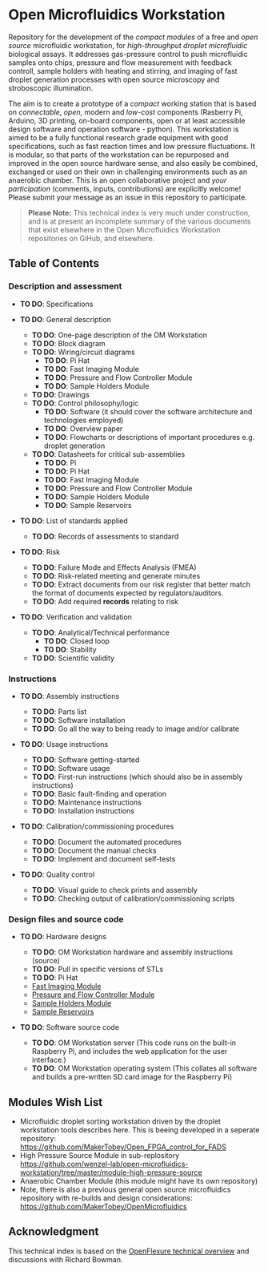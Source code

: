 # Open Microfluidics Workstation

Repository for the development of the *compact* *modules* of a free and *open source* microfluidic workstation, for *high-throughput droplet microfluidic* biological assays. It addresses gas-pressure control to push microfluidic samples onto chips, pressure and flow measurement with feedback controll, sample holders with heating and stirring, and imaging of fast droplet generation processes with open source microscopy and stroboscopic illumination.

The aim is to create a prototype of a *compact* working station that is based on *connectable*, *open*, modern and *low-cost* components (Rasberry Pi, Arduino, 3D printing, on-board components, open or at least accessible design software and operation software - python). This workstation is aimed to be a fully functional research grade equipment with good specifications, such as fast reaction times and low pressure fluctuations. It is modular, so that parts of the workstation can be repurposed and improved in the open source hardware sense, and also easily be combined, exchanged or used on their own in challenging environments such as an anaerobic chamber. This is an open collaborative project and *your participation* (comments, inputs, contributions) are explicitly welcome! Please submit your message as an issue in this repository to participate.

> **Please Note:** This technical index is very much under construction, and is at present an incomplete summary of the various documents that exist elsewhere in the Open Microfluidics Workstation repositories on GiHub, and elsewhere.

## Table of Contents

### Description and assessment

* **TO DO**: Specifications

* **TO DO**: General description
    * **TO DO**: One-page description of the OM Workstation
    * **TO DO**: Block diagram
    * **TO DO**: Wiring/circuit diagrams
        * **TO DO**: Pi Hat
        * **TO DO**: Fast Imaging Module
        * **TO DO**: Pressure and Flow Controller Module
        * **TO DO**: Sample Holders Module
    * **TO DO**: Drawings
    * **TO DO**: Control philosophy/logic
        * **TO DO**: Software (it should cover the software architecture and technologies employed)
        * **TO DO**: Overview paper
        * **TO DO**: Flowcharts or descriptions of important procedures e.g. droplet generation
    * **TO DO**: Datasheets for critical sub-assemblies
        * **TO DO**: Pi
        * **TO DO**: Pi Hat
        * **TO DO**: Fast Imaging Module
        * **TO DO**: Pressure and Flow Controller Module
        * **TO DO**: Sample Holders Module
        * **TO DO**: Sample Reservoirs

* **TO DO**: List of standards applied
    * **TO DO**: Records of assessments to standard

* **TO DO**: Risk
    * **TO DO**: Failure Mode and Effects Analysis (FMEA)
    * **TO DO**: Risk-related meeting and generate minutes
    * **TO DO**: Extract documents from our risk register that better match the format of documents expected by regulators/auditors.
    * **TO DO**: Add required **records** relating to risk

* **TO DO**: Verification and validation
    * **TO DO**: Analytical/Technical performance
        * **TO DO**: Closed loop
        * **TO DO**: Stability
    * **TO DO**: Scientific validity

### Instructions

* **TO DO**: Assembly instructions
    * **TO DO**: Parts list
    * **TO DO**: Software installation
    * **TO DO**: Go all the way to being ready to image and/or calibrate

* **TO DO**: Usage instructions
	* **TO DO**: Software getting-started
    * **TO DO**: Software usage
	* **TO DO**: First-run instructions (which should also be in assembly instructions)
	* **TO DO**: Basic fault-finding and operation
	* **TO DO**: Maintenance instructions
	* **TO DO**: Installation instructions

* **TO DO**: Calibration/commissioning procedures
    * **TO DO**: Document the automated procedures
    * **TO DO**: Document the manual checks
    * **TO DO**: Implement and document self-tests

* **TO DO**: Quality control
    * **TO DO**: Visual guide to check prints and assembly
    * **TO DO**: Checking output of calibration/commissioning scripts

### Design files and source code

* **TO DO**: Hardware designs
    * **TO DO**: OM Workstation hardware and assembly instructions (source)
    * **TO DO**: Pull in specific versions of STLs
    * **TO DO**: Pi Hat
    * [Fast Imaging Module](https://github.com/wenzel-lab/open-microfluidics-workstation/tree/master/module-fast-imaging)
    * [Pressure and Flow Controller Module](https://github.com/wenzel-lab/open-microfluidics-workstation/tree/master/module-pressure-and-flow-controller)
    * [Sample Holders Module](https://github.com/wenzel-lab/open-microfluidics-workstation/tree/master/module-sample-holders)
    * [Sample Reservoirs](https://github.com/wenzel-lab/open-microfluidics-workstation/tree/master/module_sample_reservoirs)
 
* **TO DO**: Software source code
    * **TO DO**: OM Workstation server (This code runs on the built-in Raspberry Pi, and includes the web application for the user interface.)
    * **TO DO**: OM Workstation operating system (This collates all software and builds a pre-written SD card image for the Raspberry Pi)

## Modules Wish List
 * Microfluidic droplet sorting workstation driven by the droplet workstation tools describes here. This is beeing developed in a seperate repository: https://github.com/MakerTobey/Open_FPGA_control_for_FADS
 * High Pressure Source Module in sub-replository https://github.com/wenzel-lab/open-microfluidics-workstation/tree/master/module-high-pressure-source
 * Anaerobic Chamber Module (this module might have its own repository)
 * Note, there is also a previous general open source microfluidics repository with re-builds and design considerations: https://github.com/MakerTobey/OpenMicrofluidics

## Acknowledgment
This technical index is based on the [OpenFlexure technical overview](https://gitlab.com/openflexure/microscope-technical-overview/-/tree/main) and discussions with Richard Bowman. 
